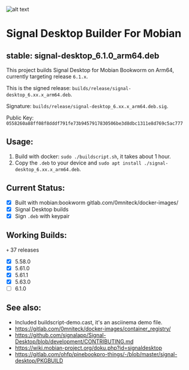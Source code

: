 ![alt text](https://signal.org/assets/header/logo-f7ef605fe417d5520d38d546b3b774b4261c75220b9904da4d8b2ffc19a761ff.png)

# Signal Desktop Builder For Mobian

## stable: signal-desktop_6.1.0_arm64.deb

This project builds Signal Desktop for Mobian Bookworm on Arm64, currently targeting release `6.1.x`.

This is the signed release: `builds/release/signal-desktop_6.xx.x_arm64.deb`.

Signature: `builds/release/signal-desktop_6.xx.x_arm64.deb.sig`.

Public Key: `0558260a88ff08f8dddf791fe73b9457917830506be3d8dbc1311e8d769c5ac777`

## Usage:

1. Build with docker: `sudo ./buildscript.sh`, it takes about 1 hour.
3. Copy the `.deb` to your device and `sudo apt install ./signal-desktop_6.xx.x_arm64.deb`.

## Current Status:

* [x] Built with mobian:bookworm gitlab.com/0mniteck/docker-images/
* [x] Signal Desktop builds
* [x] Sign `.deb` with keypair

## Working Builds:

  `+` 37 releases

* [x] 5.58.0
* [x] 5.61.0
* [x] 5.61.1
* [x] 5.63.0
* [ ] 6.1.0

## See also:

* Included buildscript-demo.cast, it's an asciinema demo file.
* https://gitlab.com/0mniteck/docker-images/container_registry/
* https://github.com/signalapp/Signal-Desktop/blob/development/CONTRIBUTING.md
* https://wiki.mobian-project.org/doku.php?id=signaldesktop
* https://gitlab.com/ohfp/pinebookpro-things/-/blob/master/signal-desktop/PKGBUILD
